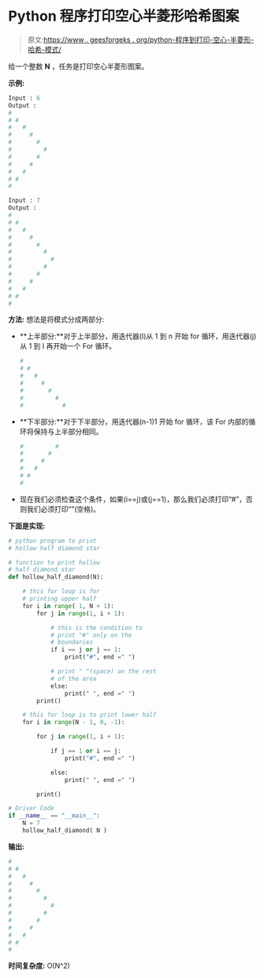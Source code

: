 # Python 程序打印空心半菱形哈希图案

> 原文:[https://www . geesforgeks . org/python-程序到打印-空心-半菱形-哈希-模式/](https://www.geeksforgeeks.org/python-program-to-print-hollow-half-diamond-hash-pattern/)

给一个整数 **N** ，任务是打印空心半菱形图案。

**示例:**

```py
Input : 6
Output :
# 
# # 
#   # 
#     # 
#       # 
#         # 
#       # 
#     # 
#   # 
# # 
# 

Input : 7
Output :
# 
# # 
#   # 
#     # 
#       # 
#         # 
#           # 
#         # 
#       # 
#     # 
#   # 
# # 
#  

```

**方法:**
想法是将模式分成两部分:

*   **上半部分:**对于上半部分，用迭代器(I)从 1 到 n 开始 for 循环，用迭代器(j)从 1 到 I 再开始一个 For 循环。

    ```py
    # 
    # # 
    #   # 
    #     # 
    #       # 
    #         # 
    #           #  

    ```

*   **下半部分:**对于下半部分，用迭代器(n-1)1 开始 for 循环，该 For 内部的循环将保持与上半部分相同。

    ```py
    #         # 
    #       # 
    #     # 
    #   # 
    # # 
    #

    ```

*   现在我们必须检查这个条件，如果(i==j)或(j==1)，那么我们必须打印“#”，否则我们必须打印“”(空格)。

**下面是实现:**

```py
# python program to print 
# hollow half diamond star

# function to print hollow
# half diamond star
def hollow_half_diamond(N):

    # this for loop is for 
    # printing upper half 
    for i in range( 1, N + 1):
        for j in range(1, i + 1):

            # this is the condition to 
            # print "#" only on the
            # boundaries
            if i == j or j == 1:
                print("#", end =" ")

            # print " "(space) on the rest
            # of the area
            else:
                print(" ", end =" ")
        print()

    # this for loop is to print lower half
    for i in range(N - 1, 0, -1):

        for j in range(1, i + 1):

            if j == 1 or i == j:
                print("#", end =" ")

            else:
                print(" ", end =" ")

        print()

# Driver Code
if __name__ == "__main__":
    N = 7
    hollow_half_diamond( N )

```

**输出:**

```py
# 
# # 
#   # 
#     # 
#       # 
#         # 
#           # 
#         # 
#       # 
#     # 
#   # 
# # 
# 

```

**时间复杂度:** O(N^2)